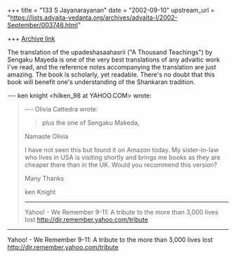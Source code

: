 +++
title = "133 S Jayanarayanan"
date = "2002-09-10"
upstream_url = "https://lists.advaita-vedanta.org/archives/advaita-l/2002-September/003746.html"

+++
[Archive link](https://lists.advaita-vedanta.org/archives/advaita-l/2002-September/003746.html)

The translation of the upadeshasaahasrii ("A Thousand
Teachings") by Sengaku Mayeda is one of the very best
translations of any advaitic work I've read, and the
reference notes accompanying the translation are just
amazing. The book is scholarly, yet readable. There's
no doubt that this book will benefit one's
understanding of the Shankaran tradition.


--- ken knight <hilken_98 at YAHOO.COM> wrote:
> --- Olivia Cattedra <omcatt at CIUDAD.COM.AR> wrote:
> > plus the one of Sengaku
> > Makeda,
>
> Namaste Olivia
>
> I have not seen this but found it on Amazon today.
> My
> sister-in-law who lives in USA is visiting shortly
> and
> brings me books as they are cheaper there than in
> the
> UK.   Would you recommend this version?
>
>
> Many Thanks
>
>
> ken Knight
>
> __________________________________________________
> Yahoo! - We Remember
> 9-11: A tribute to the more than 3,000 lives lost
> http://dir.remember.yahoo.com/tribute


__________________________________________________
Yahoo! - We Remember
9-11: A tribute to the more than 3,000 lives lost
http://dir.remember.yahoo.com/tribute

